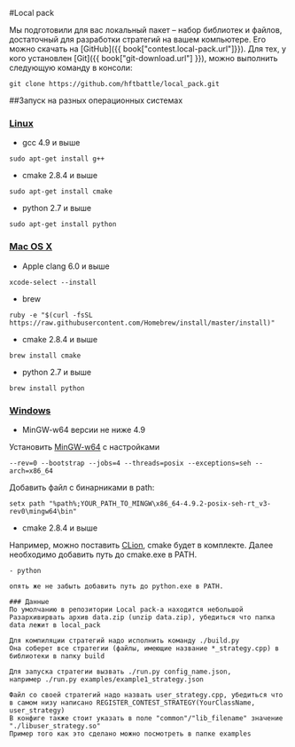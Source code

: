 #Local pack

Мы подготовили для вас локальный пакет – набор библиотек и файлов, достаточный для разработки стратегий на вашем компьютере. Его можно скачать на [GitHub]({{ book["contest.local-pack.url"]}}). Для тех, у кого установлен [Git]({{ book["git-download.url"] }}), можно выполнить следующую команду в консоли:
```
git clone https://github.com/hftbattle/local_pack.git
```

##Запуск на разных операционных системах
### [Linux](#linux)
- gcc 4.9 и выше
```
sudo apt-get install g++
```
- cmake 2.8.4 и выше
```
sudo apt-get install cmake
```
- python 2.7 и выше
```
sudo apt-get install python
```

### [Mac OS X](#macosx)
- Apple clang 6.0 и выше
```
xcode-select --install
```
- brew
```
ruby -e "$(curl -fsSL https://raw.githubusercontent.com/Homebrew/install/master/install)"
```
- cmake 2.8.4 и выше
```
brew install cmake
```
- python 2.7 и выше
```
brew install python
```

### [Windows](#windows)
- MinGW-w64 версии не ниже 4.9

Установить [MinGW-w64](http://sourceforge.net/projects/mingw-w64/)
с настройками 
```
--rev=0 --bootstrap --jobs=4 --threads=posix --exceptions=seh --arch=x86_64
```
Добавить файл с бинарниками в path:
```
setx path "%path%;YOUR_PATH_TO_MINGW\x86_64-4.9.2-posix-seh-rt_v3-rev0\mingw64\bin"
```

- cmake 2.8.4 и выше

Например, можно поставить [CLion](https://www.jetbrains.com/clion/download/#section=windows-version), cmake будет в комплекте. Далее необходимо добавить путь до cmake.exe в PATH.
```
- python

опять же не забыть добавить путь до python.exe в PATH.

### Данные
По умолчанию в репозитории Local pack-а находится небольшой 
Разархивирвать архив data.zip (unzip data.zip), убедиться что папка data лежит в local_pack

Для компиляции стратегий надо исполнить команду ./build.py
Она соберет все стратегии (файлы, имеющие название *_strategy.cpp) в библиотеки в папку build

Для запуска стратегии вызвать ./run.py config_name.json,
например ./run.py examples/example1_strategy.json

Файл со своей стратегий надо назвать user_strategy.cpp, убедиться что в самом низу написано REGISTER_CONTEST_STRATEGY(YourClassName, user_strategy)
В конфиге также стоит указать в поле "common"/"lib_filename" значение "./libuser_strategy.so"
Пример того как это сделано можно посмотреть в папке examples
